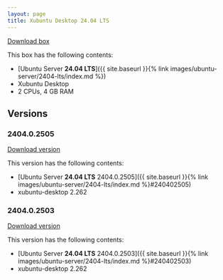 ```yaml
---
layout: page
title: Xubuntu Desktop 24.04 LTS
---
```


[Download box][Box]

This box has the following contents:

- [Ubuntu Server **24.04 LTS**]({{ site.baseurl }}{% link images/ubuntu-server/2404-lts/index.md %})
- Xubuntu Desktop
- 2 CPUs, 4 GB RAM

[Box]: https://portal.cloud.hashicorp.com/vagrant/discover/gusztavvargadr/xubuntu-desktop-2404-lts

## Versions

### 2404.0.2505

[Download version][Version240402505]

This version has the following contents:

- [Ubuntu Server **24.04 LTS** 2404.0.2505]({{ site.baseurl }}{% link images/ubuntu-server/2404-lts/index.md %}#240402505)
- xubuntu-desktop 2.262

[Version240402505]: https://portal.cloud.hashicorp.com/vagrant/discover/gusztavvargadr/xubuntu-desktop-2404-lts/versions/2404.0.2505

### 2404.0.2503

[Download version][Version240402503]

This version has the following contents:

- [Ubuntu Server **24.04 LTS** 2404.0.2503]({{ site.baseurl }}{% link images/ubuntu-server/2404-lts/index.md %}#240402503)
- xubuntu-desktop 2.262

[Version240402503]: https://portal.cloud.hashicorp.com/vagrant/discover/gusztavvargadr/xubuntu-desktop-2404-lts/versions/2404.0.2503
